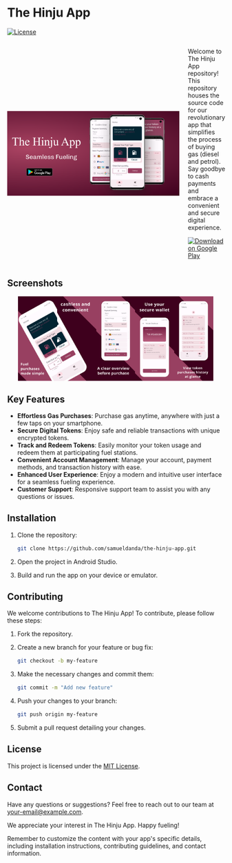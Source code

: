 # The Hinju App

[![License](https://img.shields.io/badge/License-MIT-blue.svg)](https://opensource.org/licenses/MIT)

<div style="display: flex; align-items: center;">
  <img src="screenshots/feature-graphic.png" alt="Feature Graphic" width="400" align="left"/>
  <div style="margin-left: 20px;">
    <p>
      Welcome to The Hinju App repository! This repository houses the source code for our revolutionary app that simplifies the process of buying gas (diesel and petrol). Say goodbye to cash payments and embrace a convenient and secure digital experience.
    </p>
    <p>
      <a href="https://play.google.com/store/apps/details?id=com.samtechs.thehinjuapp">
        <img src="https://play.google.com/intl/en_us/badges/images/generic/en_badge_web_generic.png" alt="Download on Google Play" height="60" />
      </a>
    </p>
  </div>
</div>





## Screenshots

<div style="display: flex; justify-content: center;">
  <img src="screenshots/screenshoot_1.png" alt="Screenshot 1" width="18%"/>
  <img src="screenshots/screenshoot_2.png" alt="Screenshot 2" width="18%"/>
  <img src="screenshots/screenshoot_3.png" alt="Screenshot 3" width="18%"/>
  <img src="screenshots/screenshoot_4.png" alt="Screenshot 4" width="18%"/>
  <img src="screenshots/screenshoot_5.png" alt="Screenshot 5" width="18%"/>
</div>


## Key Features

- **Effortless Gas Purchases**: Purchase gas anytime, anywhere with just a few taps on your smartphone.
- **Secure Digital Tokens**: Enjoy safe and reliable transactions with unique encrypted tokens.
- **Track and Redeem Tokens**: Easily monitor your token usage and redeem them at participating fuel stations.
- **Convenient Account Management**: Manage your account, payment methods, and transaction history with ease.
- **Enhanced User Experience**: Enjoy a modern and intuitive user interface for a seamless fueling experience.
- **Customer Support**: Responsive support team to assist you with any questions or issues.

## Installation

1. Clone the repository:
   ```bash
   git clone https://github.com/samueldanda/the-hinju-app.git
   ```

2. Open the project in Android Studio.

3. Build and run the app on your device or emulator.

## Contributing

We welcome contributions to The Hinju App! To contribute, please follow these steps:

1. Fork the repository.

2. Create a new branch for your feature or bug fix:
   ```bash
   git checkout -b my-feature
   ```

3. Make the necessary changes and commit them:
   ```bash
   git commit -m "Add new feature"
   ```

4. Push your changes to your branch:
   ```bash
   git push origin my-feature
   ```

5. Submit a pull request detailing your changes.

## License

This project is licensed under the [MIT License](https://opensource.org/licenses/MIT).

## Contact

Have any questions or suggestions? Feel free to reach out to our team at [your-email@example.com](mailto:dandasamuel1@gmail.com).

We appreciate your interest in The Hinju App. Happy fueling!

Remember to customize the content with your app's specific details, including installation instructions, contributing guidelines, and contact information.

